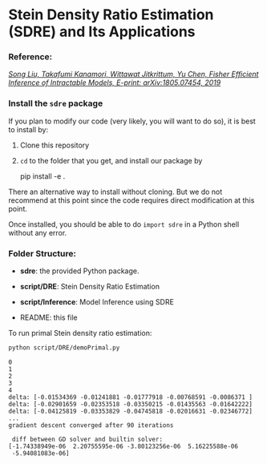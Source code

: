# Stein Density Ratio Estimation (SDRE) and Its Applications

### Reference: 
[*Song Liu, Takafumi Kanamori, Wittawat Jitkrittum, Yu Chen, Fisher Efficient Inference of Intractable Models, E-print: arXiv:1805.07454, 2019*](https://arxiv.org/abs/1805.07454)

### Install the `sdre` package

If you plan to modify our code (very likely, you will want to do so), it is best to install by:

1. Clone this repository 
2. `cd` to the folder that you get, and install our package by

    pip install -e .

There an alternative way to install without cloning. But we do not recommend at
this point since the code requires direct modification at this point.


Once installed, you should be able to do `import sdre` in a Python shell without any error.

### Folder Structure: 
- **sdre**: the provided Python package. 
- **script/DRE**: Stein Density Ratio Estimation
- **script/Inference**: Model Inference using SDRE

- README: this file

To run primal Stein density ratio estimation:

```bash
python script/DRE/demoPrimal.py
```

```
0
1
2
3
4
delta: [-0.01534369 -0.01241881 -0.01777918 -0.00768591 -0.0086371 ]
delta: [-0.02901659 -0.02353518 -0.03350215 -0.01435563 -0.01642222]
delta: [-0.04125819 -0.03353829 -0.04745818 -0.02016631 -0.02346772]
...
gradient descent converged after 90 iterations

 diff between GD solver and builtin solver:
[-1.74338949e-06  2.20755595e-06 -3.80123256e-06  5.16225588e-06
 -5.94081083e-06]
```
